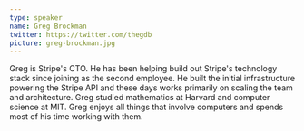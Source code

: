 ```yaml
---
type: speaker
name: Greg Brockman
twitter: https://twitter.com/thegdb
picture: greg-brockman.jpg
---
```


Greg is Stripe's CTO. He has been helping build out Stripe's technology stack
since joining as the second employee. He built the initial infrastructure
powering the Stripe API and these days works primarily on scaling the team and
architecture. Greg studied mathematics at Harvard and computer science at MIT.
Greg enjoys all things that involve computers and spends most of his time
working with them.
